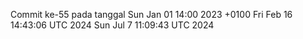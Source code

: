 Commit ke-55 pada tanggal Sun Jan 01 14:00 2023 +0100
Fri Feb 16 14:43:06 UTC 2024
Sun Jul  7 11:09:43 UTC 2024
